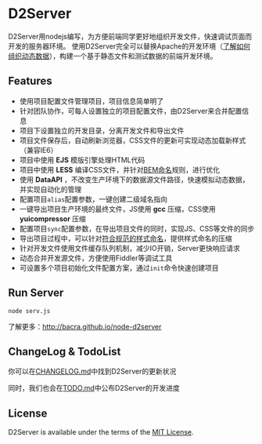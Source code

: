 D2Server
========

D2Server用nodejs编写，为方便前端同学更好地组织开发文件，快速调试页面而开发的服务器环境。
使用D2Server完全可以替换Apache的开发环境（[了解如何组织动态数据](http://bacra.github.io/node-d2server/dataAPI.html)），构建一个基于静态文件和测试数据的前端开发环境。



## Features

* 使用项目配置文件管理项目，项目信息简单明了
* 针对团队协作，可每人设置独立的项目配置文件，由D2Server来合并配置信息
* 项目下设置独立的开发目录，分离开发文件和导出文件
* 项目文件保存后，自动刷新浏览器，CSS文件的更新可实现动态加载新样式（兼容IE6）
* 项目中使用 **EJS** 模版引擎处理HTML代码
* 项目中使用 **LESS** 编译CSS文件，并针对[BEM命名](http://www.w3cplus.com/css/mindbemding-getting-your-head-round-bem-syntax.html)规则，进行优化
* 使用 **DataAPI** ，不改变生产环境下的数据源文件路径，快速模拟动态数据，并实现自动化的管理
* 配置项目`alias`配置参数，一键创建二级域名指向
* 一键导出项目生产环境的最终文件，JS使用 **gcc** 压缩，CSS使用 **yuicompressor** 压缩
* 配置项目`sync`配置参数，在导出项目文件的同时，实现JS、CSS等文件的同步
* 导出项目过程中，可以针对[符合规范的样式命名](http://bacra.github.io/node-d2server/MinCssName.html)，提供样式命名的压缩
* 针对开发文件使用文件缓存队列机制，减少IO开销，Server更快响应请求
* 动态合并开发源文件，方便使用Fiddler等调试工具
* 可设置多个项目初始化文件配置方案，通过`init`命令快速创建项目



## Run Server

	node serv.js

了解更多：http://bacra.github.io/node-d2server




## ChangeLog & TodoList

你可以在[CHANGELOG.md](./CHANGELOG.md)中找到D2Server的更新状况

同时，我们也会在[TODO.md](./TODO.md)中公布D2Server的开发进度



## License

D2Server is available under the terms of the [MIT License](./LICENSE.md).
